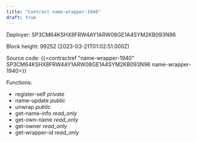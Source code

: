 ```yaml
---
title: "Contract name-wrapper-1940"
draft: true
---
```

Deployer: SP3CM64KSHX8FRW4AY1ARW08GE1A4SYM2KB093N96


 



Block height: 99252 (2023-03-21T01:02:51.000Z)

Source code: {{<contractref "name-wrapper-1940" SP3CM64KSHX8FRW4AY1ARW08GE1A4SYM2KB093N96 name-wrapper-1940>}}

Functions:

* register-self _private_
* name-update _public_
* unwrap _public_
* get-name-info _read_only_
* get-own-name _read_only_
* get-owner _read_only_
* get-wrapper-id _read_only_
